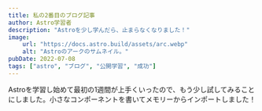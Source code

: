 ```yaml
---
title: 私の2番目のブログ記事
author: Astro学習者
description: "Astroを少し学んだら、止まらなくなりました！"
image:
    url: "https://docs.astro.build/assets/arc.webp"
    alt: "Astroのアークのサムネイル。"
pubDate: 2022-07-08
tags: ["astro", "ブログ", "公開学習", "成功"]
---
```


Astroを学習し始めて最初の1週間が上手くいったので、もう少し試してみることにしました。小さなコンポーネントを書いてメモリーからインポートしました！